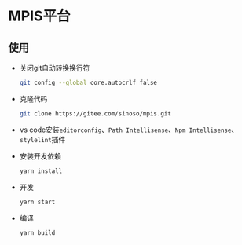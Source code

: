 # MPIS平台

## 使用

- 关闭git自动转换换行符

  ```bash
  git config --global core.autocrlf false
  ```

- 克隆代码

  ```bash
  git clone https://gitee.com/sinoso/mpis.git
  ```

- vs code安装``editorconfig``、``Path Intellisense``、``Npm Intellisense``、``stylelint``插件

- 安装开发依赖

  ```bash
  yarn install
  ```

- 开发

  ```bash
  yarn start
  ```

- 编译

  ```bash
  yarn build
  ```
